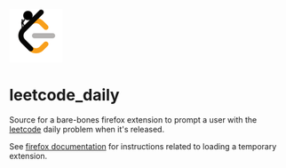 ![Logo](https://raw.githubusercontent.com/sheridan-brendan/leetcode_daily/main/icons/uphill-96.png)

# leetcode_daily
Source for a bare-bones firefox extension to prompt a user with the [leetcode](https://leetcode.com) daily problem when it's released.

See [firefox documentation](https://firefox-source-docs.mozilla.org/devtools-user/about_colon_debugging/index.html) for instructions related to loading a temporary extension.
